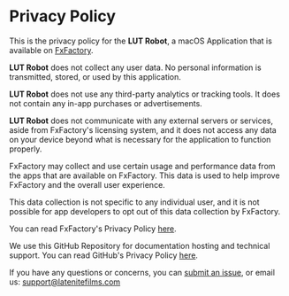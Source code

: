 # Privacy Policy

This is the privacy policy for the **LUT Robot**, a macOS Application that is available on [FxFactory](https://fxfactory.com).

**LUT Robot** does not collect any user data. No personal information is transmitted, stored, or used by this application.

**LUT Robot** does not use any third-party analytics or tracking tools. It does not contain any in-app purchases or advertisements.

**LUT Robot** does not communicate with any external servers or services, aside from FxFactory's licensing system, and it does not access any data on your device beyond what is necessary for the application to function properly.

FxFactory may collect and use certain usage and performance data from the apps that are available on FxFactory. This data is used to help improve FxFactory and the overall user experience.

This data collection is not specific to any individual user, and it is not possible for app developers to opt out of this data collection by FxFactory.

You can read FxFactory's Privacy Policy [here](https://fxfactory.com/privacy-policy/).

We use this GitHub Repository for documentation hosting and technical support. You can read GitHub's Privacy Policy [here](https://docs.github.com/en/site-policy/privacy-policies/github-privacy-statement).

If you have any questions or concerns, you can [submit an issue](https://github.com/latenitefilms/lutrobot/issues), or email us: support@latenitefilms.com